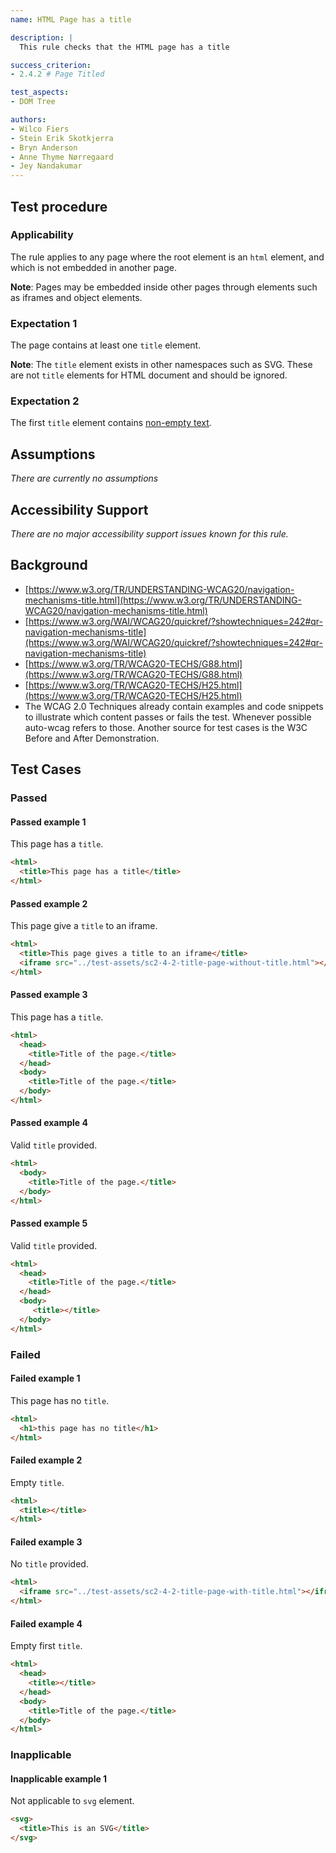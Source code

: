 ```yaml
---
name: HTML Page has a title

description: |
  This rule checks that the HTML page has a title

success_criterion:
- 2.4.2 # Page Titled

test_aspects:
- DOM Tree

authors:
- Wilco Fiers
- Stein Erik Skotkjerra
- Bryn Anderson
- Anne Thyme Nørregaard
- Jey Nandakumar
---
```


## Test procedure

### Applicability

The rule applies to any page where the root element is an `html` element, and which is not embedded in another page.

**Note**: Pages may be embedded inside other pages through elements such as iframes and object elements.

### Expectation 1

The page contains at least one `title` element.

**Note**: The `title` element exists in other namespaces such as SVG. These are not `title` elements for HTML document and should be ignored.

### Expectation 2

The first `title` element contains [non-empty text](#non-empty).

## Assumptions

_There are currently no assumptions_

## Accessibility Support

_There are no major accessibility support issues known for this rule._

## Background

- [https://www.w3.org/TR/UNDERSTANDING-WCAG20/navigation-mechanisms-title.html](https://www.w3.org/TR/UNDERSTANDING-WCAG20/navigation-mechanisms-title.html)
- [https://www.w3.org/WAI/WCAG20/quickref/?showtechniques=242#qr-navigation-mechanisms-title](https://www.w3.org/WAI/WCAG20/quickref/?showtechniques=242#qr-navigation-mechanisms-title)
- [https://www.w3.org/TR/WCAG20-TECHS/G88.html](https://www.w3.org/TR/WCAG20-TECHS/G88.html)
- [https://www.w3.org/TR/WCAG20-TECHS/H25.html](https://www.w3.org/TR/WCAG20-TECHS/H25.html)
- The WCAG 2.0 Techniques already contain examples and code snippets to illustrate which content passes or fails the test. Whenever possible auto-wcag refers to those. Another source for test cases is the W3C Before and After Demonstration.

## Test Cases

### Passed

#### Passed example 1

This page has a `title`.

```html
<html>
  <title>This page has a title</title>
</html>
```

#### Passed example 2

This page give a `title` to an iframe.

```html
<html>
  <title>This page gives a title to an iframe</title>
  <iframe src="../test-assets/sc2-4-2-title-page-without-title.html"></iframe>
</html>
```

#### Passed example 3

This page has a `title`.

```html
<html>
  <head>
    <title>Title of the page.</title>
  </head>
  <body>
    <title>Title of the page.</title>
  </body>
</html>
```

#### Passed example 4

Valid `title` provided.

```html
<html>
  <body>
    <title>Title of the page.</title>
  </body>
</html>
```

#### Passed example 5

Valid `title` provided.

```html
<html>
  <head>
    <title>Title of the page.</title>
  </head>
  <body>
     <title></title> 
  </body>
</html>
```

### Failed

#### Failed example 1

This page has no `title`.

```html
<html>
  <h1>this page has no title</h1>
</html>
```

#### Failed example 2

Empty `title`.

```html
<html>
  <title></title>
</html>
```

#### Failed example 3

No `title` provided.

```html
<html>
  <iframe src="../test-assets/sc2-4-2-title-page-with-title.html"></iframe>
</html>
```

#### Failed example 4

Empty first `title`.

```html
<html>
  <head>
    <title></title>
  </head>
  <body>
    <title>Title of the page.</title>
  </body>
</html>
```

### Inapplicable

#### Inapplicable example 1

Not applicable to `svg` element.

```html
<svg>
  <title>This is an SVG</title>
</svg>
```